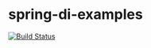 # spring-di-examples

[![Build Status](https://travis-ci.org/earth001/spring-di-examples.svg?branch=master)](https://travis-ci.org/earth001/spring-di-examples)


